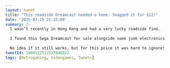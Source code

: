 ```yaml
---
layout: tweet
title: "This roadside Dreamcast needed a home. Snagged it for $12!"
date: '2025-03-25 21:15:00'
summary: |-
  I wasn’t recently in Hong Kong and had a very lucky roadside find.
  
  I found this Sega Dreamcast for sale alongside some junk electronics items, and after some haggling was able to pick it up for $12.
  
  No idea if it still works, but for this price it was hard to ignore!
tweetId: 1904522511527846022
tags: [Retrogaming, Videogames, Tweets]
---
```


